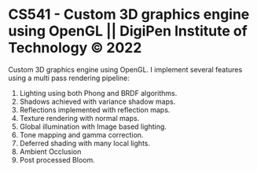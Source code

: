 # CS541 - Custom 3D graphics engine using OpenGL || DigiPen Institute of Technology © 2022

Custom 3D graphics engine using OpenGL. I implement several features using a multi pass rendering pipeline:
1) Lighting using both Phong and BRDF algorithms. 
2) Shadows achieved with variance shadow maps. 
3) Reflections implemented with reflection maps. 
4) Texture rendering with normal maps. 
5) Global illumination with Image based lighting. 
6) Tone mapping and gamma correction.
7) Deferred shading with many local lights.
8) Ambient Occlusion
9) Post processed Bloom.
